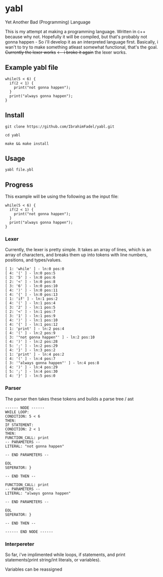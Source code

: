 # yabl
Yet Another Bad (Programming) Language

This is my attempt at making a programming language.
Written in c++ because why not.
Hopefully it will be compiled, but that's probably not gonna happen - So i'll develop it as an interpreted language first.
Basically, i wan't to try to make something atleast somewhat functional, that's the goal.
~~Currently the lexer works~~ ~~<-- i broke it again~~ the  lexer works.

## Example yabl file

```
while(5 < 6) {
  if(2 < 1) {
    print("not gonna happen");
  }
  print("always gonna happen");
}
```

## Install

```
git clone https://github.com/IbrahimFadel/yabl.git
```
```
cd yabl
```
```
make && make install
```

## Usage

```
yabl file.ybl
```

## Progress

This example will be using the following as the input file:

```
while(5 < 6) {
  if(2 < 1) {
    print("not gonna happen");
  }
  print("always gonna happen");
}
```

### Lexer

Currently, the lexer is pretty simple. It takes an array of lines, which is an array of characters, and breaks them up into tokens with line numbers, positions, and types/values.

```
[ 1: 'while' ] - ln:0 pos:0
[ 4: '(' ] - ln:0 pos:5
[ 3: '5' ] - ln:0 pos:6
[ 2: '<' ] - ln:0 pos:8
[ 3: '6' ] - ln:0 pos:10
[ 4: ')' ] - ln:0 pos:11
[ 4: '{' ] - ln:0 pos:13
[ 1: 'if' ] - ln:1 pos:2
[ 4: '(' ] - ln:1 pos:4
[ 3: '2' ] - ln:1 pos:5
[ 2: '<' ] - ln:1 pos:7
[ 3: '1' ] - ln:1 pos:9
[ 4: ')' ] - ln:1 pos:10
[ 4: '{' ] - ln:1 pos:12
[ 1: 'print' ] - ln:2 pos:4
[ 4: '(' ] - ln:2 pos:9
[ 3: '"not gonna happen"' ] - ln:2 pos:10
[ 4: ')' ] - ln:2 pos:28
[ 5: ';' ] - ln:2 pos:29
[ 4: '}' ] - ln:3 pos:2
[ 1: 'print' ] - ln:4 pos:2
[ 4: '(' ] - ln:4 pos:7
[ 3: '"always gonna happen"' ] - ln:4 pos:8
[ 4: ')' ] - ln:4 pos:29
[ 5: ';' ] - ln:4 pos:30
[ 4: '}' ] - ln:5 pos:0
```

### Parser

The parser then takes these tokens and builds a parse tree / ast

```
------ NODE ------
WHILE LOOP: 
CONDITION: 5 < 6
THEN: 
IF STATEMENT: 
CONDITION: 2 < 1
THEN: 
FUNCTION_CALL: print
-- PARAMETERS --
LITERAL: "not gonna happen"

-- END PARAMETERS --

EOL
SEPERATOR: }

-- END THEN --

FUNCTION_CALL: print
-- PARAMETERS --
LITERAL: "always gonna happen"

-- END PARAMETERS --

EOL
SEPERATOR: }

-- END THEN --

------ END NODE ------
```

### Interpereter

So far, i've implimented while loops, if statements, and print statements(print string/int literals, or variables).

Variables can be reassigned
